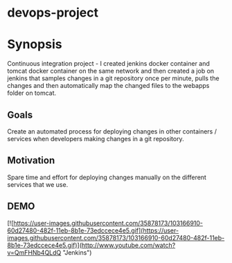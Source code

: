 # devops-project

# Synopsis

Continuous integration project - I created jenkins docker container and tomcat docker container on the same network and then created a job on jenkins that samples changes in a git repository once per minute, pulls the changes and then automatically map the changed files to the webapps folder on tomcat.

## Goals

Create an automated process for deploying changes in other containers / services when developers making changes in a git repository.

## Motivation

Spare time and effort for deploying changes manually on the different services that we use.

## DEMO

[![https://user-images.githubusercontent.com/35878173/103166910-60d27480-482f-11eb-8b1e-73edccece4e5.gif](https://user-images.githubusercontent.com/35878173/103166910-60d27480-482f-11eb-8b1e-73edccece4e5.gif)](http://www.youtube.com/watch?v=QmFHNb4QLdQ "Jenkins")

